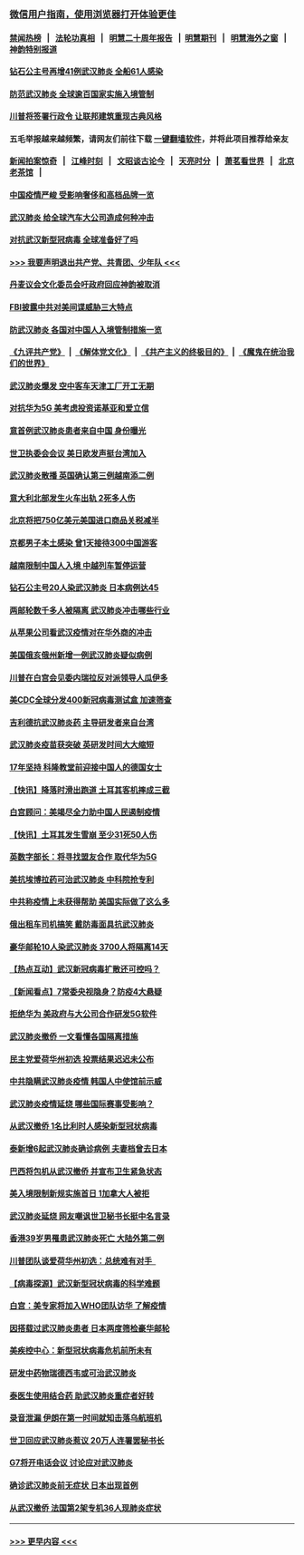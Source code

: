 ### [微信用户指南，使用浏览器打开体验更佳](https://github.com/gfw-breaker/banned-news1/blob/master/indexes/wechat-guide.md?t=0)
#### [禁闻热榜](热点新闻.md?t=0)  &nbsp;&nbsp;|&nbsp;&nbsp; [法轮功真相](https://github.com/gfw-breaker/truth/blob/master/README.md?t=0) &nbsp;&nbsp;|&nbsp;&nbsp; [明慧二十周年报告](https://github.com/gfw-breaker/mh-reports/blob/master/README.md?t=0) &nbsp;&nbsp;|&nbsp;&nbsp;[明慧期刊](https://github.com/gfw-breaker/mh-qikan) &nbsp;&nbsp;|&nbsp;&nbsp; [明慧海外之窗](https://github.com/gfw-breaker/mh-news/blob/master/README.md?t=0) &nbsp;&nbsp;|&nbsp;&nbsp; [神韵特别报道](https://github.com/gfw-breaker/mh-news/blob/master/shenyun.md?t=0)
#### [钻石公主号再增41例武汉肺炎 全船61人感染](../pages/nsc418/n11850401.md?t=02071802) 
#### [防范武汉肺炎 全球逾百国家实施入境管制](../pages/nsc418/n11850557.md?t=02071802) 
#### [川普将签署行政令 让联邦建筑重现古典风格](../pages/nsc418/n11850654.md?t=02071802) 
#### 五毛举报越来越频繁，请网友们前往下载 [一键翻墙软件](https://github.com/gfw-breaker/ssr-accounts)，并将此项目推荐给亲友
#### [新闻拍案惊奇](https://github.com/gfw-breaker/banned-news1/blob/master/pages/link4.md) &nbsp;&nbsp;|&nbsp;&nbsp; [江峰时刻](https://github.com/gfw-breaker/banned-news1/blob/master/pages/link4.md) &nbsp;&nbsp;|&nbsp;&nbsp; [文昭谈古论今](https://github.com/gfw-breaker/banned-news1/blob/master/pages/link4.md) &nbsp;&nbsp;|&nbsp;&nbsp; [天亮时分](https://github.com/gfw-breaker/banned-news1/blob/master/pages/link4.md) &nbsp;&nbsp;|&nbsp;&nbsp; [萧茗看世界](https://github.com/gfw-breaker/banned-news1/blob/master/pages/link4.md) &nbsp;&nbsp;|&nbsp;&nbsp; [北京老茶馆](https://github.com/gfw-breaker/banned-news1/blob/master/pages/link4.md) &nbsp;&nbsp;|&nbsp;&nbsp; 
#### [中国疫情严峻 受影响奢侈和高档品牌一览](../pages/nsc418/n11850319.md?t=02071802) 
#### [武汉肺炎 给全球汽车大公司造成何种冲击](../pages/nsc418/n11850056.md?t=02071802) 
#### [对抗武汉新型冠病毒 全球准备好了吗](../pages/nsc418/n11850142.md?t=02071802) 
#### [>>> 我要声明退出共产党、共青团、少年队 <<<](https://github.com/begood0513/goodnews/blob/master/quit/letter.md) 
#### [丹麦议会文化委员会吁政府回应神韵被取消](../pages/nsc418/n11849312.md?t=02071802) 
#### [FBI披露中共对美间谍威胁三大特点](../pages/nsc418/n11849700.md?t=02071802) 
#### [防武汉肺炎 各国对中国人入境管制措施一览](../pages/nsc418/n11838726.md?t=02071802) 
#### [《九评共产党》](https://github.com/begood0513/9ping.md/blob/master/README.md) &nbsp;|&nbsp; [《解体党文化》](../../../../jtdwh.md/blob/master/README.md)  &nbsp;|&nbsp; [《共产主义的终极目的》](../../../../gczydzjmd.md/blob/master/README.md) &nbsp;|&nbsp; [《魔鬼在统治我们的世界》](../../../../mgztzwmdsj.md/blob/master/README.md) 
#### [武汉肺炎爆发 空中客车天津工厂开工无期](../pages/nsc418/n11849634.md?t=02071802) 
#### [对抗华为5G 美考虑投资诺基亚和爱立信](../pages/nsc418/n11849510.md?t=02071802) 
#### [意首例武汉肺炎患者来自中国 身份曝光](../pages/nsc418/n11849454.md?t=02071802) 
#### [世卫执委会会议 美日欧发声挺台湾加入](../pages/nsc418/n11849433.md?t=02071802) 
#### [武汉肺炎散播 英国确认第三例越南添二例](../pages/nsc418/n11849439.md?t=02071802) 
#### [意大利北部发生火车出轨 2死多人伤](../pages/nsc418/n11848999.md?t=02071802) 
#### [北京将把750亿美元美国进口商品关税减半](../pages/nsc418/n11848896.md?t=02071802) 
#### [京都男子本土感染 曾1天接待300中国游客](../pages/nsc418/n11848641.md?t=02071802) 
#### [越南限制中国人入境 中越列车暂停运营](../pages/nsc418/n11847844.md?t=02071802) 
#### [钻石公主号20人染武汉肺炎 日本病例达45](../pages/nsc418/n11847823.md?t=02071802) 
#### [两邮轮数千多人被隔离 武汉肺炎冲击哪些行业](../pages/nsc418/n11847456.md?t=02071802) 
#### [从苹果公司看武汉疫情对在华外商的冲击](../pages/nsc418/n11847586.md?t=02071802) 
#### [美国俄亥俄州新增一例武汉肺炎疑似病例](../pages/nsc418/n11847714.md?t=02071802) 
#### [川普在白宫会见委内瑞拉反对派领导人瓜伊多](../pages/nsc418/n11847391.md?t=02071802) 
#### [美CDC全球分发400新冠病毒测试盒 加速筛查](../pages/nsc418/n11847260.md?t=02071802) 
#### [吉利德抗武汉肺炎药 主导研发者来自台湾](../pages/nsc418/n11847064.md?t=02071802) 
#### [武汉肺炎疫苗获突破 英研发时间大大缩短](../pages/nsc418/n11846915.md?t=02071802) 
#### [17年坚持 科隆教堂前迎接中国人的德国女士](../pages/nsc418/n11846781.md?t=02071802) 
#### [【快讯】降落时滑出跑道 土耳其客机摔成三截](../pages/nsc418/n11847021.md?t=02071802) 
#### [白宫顾问：美竭尽全力助中国人民遏制疫情](../pages/nsc418/n11846756.md?t=02071802) 
#### [【快讯】土耳其发生雪崩 至少31死50人伤](../pages/nsc418/n11846680.md?t=02071802) 
#### [英数字部长：将寻找盟友合作 取代华为5G](../pages/nsc418/n11846485.md?t=02071802) 
#### [美抗埃博拉药可治武汉肺炎 中科院抢专利](../pages/nsc418/n11846409.md?t=02071802) 
#### [中共称疫情上未获得帮助 美国实际做了这么多](../pages/nsc418/n11846008.md?t=02071802) 
#### [俄出租车司机搞笑 戴防毒面具抗武汉肺炎](../pages/nsc418/n11845703.md?t=02071802) 
#### [豪华邮轮10人染武汉肺炎 3700人将隔离14天](../pages/nsc418/n11845543.md?t=02071802) 
#### [【热点互动】武汉新冠病毒扩散还可控吗？](../pages/nsc418/n11844750.md?t=02071802) 
#### [【新闻看点】7常委央视隐身？防疫4大悬疑](../pages/nsc418/n11844611.md?t=02071802) 
#### [拒绝华为 美政府与大公司合作研发5G软件](../pages/nsc418/n11844625.md?t=02071802) 
#### [武汉肺炎撤侨 一文看懂各国隔离措施](../pages/nsc418/n11844216.md?t=02071802) 
#### [民主党爱荷华州初选 投票结果迟迟未公布](../pages/nsc418/n11844207.md?t=02071802) 
#### [中共隐瞒武汉肺炎疫情 韩国人中使馆前示威](../pages/nsc418/n11844084.md?t=02071802) 
#### [武汉肺炎疫情延烧 哪些国际赛事受影响？](../pages/nsc418/n11843958.md?t=02071802) 
#### [从武汉撤侨 1名比利时人感染新型冠状病毒](../pages/nsc418/n11843977.md?t=02071802) 
#### [泰新增6起武汉肺炎确诊病例 夫妻档曾去日本](../pages/nsc418/n11843900.md?t=02071802) 
#### [巴西将包机从武汉撤侨 并宣布卫生紧急状态](../pages/nsc418/n11843418.md?t=02071802) 
#### [美入境限制新规实施首日 1加拿大人被拒](../pages/nsc418/n11843058.md?t=02071802) 
#### [武汉肺炎延烧 网友嘲讽世卫秘书长挺中名言录](../pages/nsc418/n11843056.md?t=02071802) 
#### [香港39岁男罹患武汉肺炎死亡 大陆外第二例](../pages/nsc418/n11843026.md?t=02071802) 
#### [川普团队谈爱荷华州初选：总统难有对手  ](../pages/nsc418/n11842867.md?t=02071802) 
#### [【病毒探源】武汉新型冠状病毒的科学难题](../pages/nsc418/n11842176.md?t=02071802) 
#### [白宫：美专家将加入WHO团队访华 了解疫情](../pages/nsc418/n11842198.md?t=02071802) 
#### [因搭载过武汉肺炎患者 日本两度筛检豪华邮轮](../pages/nsc418/n11842447.md?t=02071802) 
#### [美疾控中心：新型冠状病毒危机前所未有](../pages/nsc418/n11842406.md?t=02071802) 
#### [研发中药物瑞德西韦或可治武汉肺炎](../pages/nsc418/n11842100.md?t=02071802) 
#### [泰医生使用结合药 助武汉肺炎重症者好转](../pages/nsc418/n11842096.md?t=02071802) 
#### [录音泄漏 伊朗在第一时间就知击落乌航班机](../pages/nsc418/n11842002.md?t=02071802) 
#### [世卫回应武汉肺炎惹议 20万人连署罢秘书长](../pages/nsc418/n11841664.md?t=02071802) 
#### [G7将开电话会议 讨论应对武汉肺炎](../pages/nsc418/n11841658.md?t=02071802) 
#### [确诊武汉肺炎前无症状 日本出现首例](../pages/nsc418/n11841567.md?t=02071802) 
#### [从武汉撤侨 法国第2架专机36人现肺炎症状](../pages/nsc418/n11841382.md?t=02071802) 

----
#### [ >>> 更早内容 <<< ](../indexes/nsc418-earlier.md)
